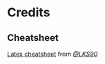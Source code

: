 # Credits

## Cheatsheet

[Latex cheatsheet](https://gist.github.com/LKS90/252ac41bd4a173be35b0) from *[@LKS90](https://gist.github.com/LKS90)*
